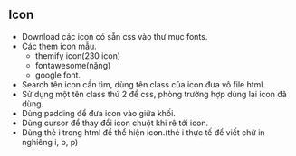 ## Icon
+ Download các icon có sẵn css vào thư mục fonts.
+ Các them icon mẫu.
    + themify icon(230 icon)
    + fontawesome(nặng)
    + google font.
+ Search tên icon cần tìm, dùng tên class của icon đưa vô file html.
+ Sử dụng một tên class thứ 2 để css, phòng trường hợp dùng lại icon đã dùng.
+ Dùng padding để đưa icon vào giữa khối.
+ Dùng cursor để  thay đổi icon chuột khi rê tới icon.
+ Dùng thẻ i trong html để thể hiện icon.(thẻ i thực tế để viết chữ in nghiêng i, b, p)